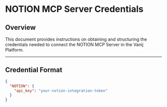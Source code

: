 # NOTION MCP Server Credentials

## Overview

This document provides instructions on obtaining and structuring the credentials needed to connect the NOTION MCP Server in the Vanij Platform.

---

## Credential Format

```json
{
  "NOTION": {
    "api_key": "your-notion-integration-token"
  }
}
```
